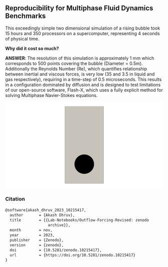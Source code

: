 ## Reproducibility for Multiphase Fluid Dynamics Benchmarks

This exceedingly simple two dimensional simulation of a rising bubble took 15 hours 
and 350 processors on a supercomputer, representing 4 seconds of physical time.

**Why did it cost so much?**

__ANSWER__: The resolution of this simulation is approximately 1 mm which corresponds to 
500 points covering the bubble (Diameter = 0.5m). Additionally the Reynolds Number (Re), 
which quantifies relationship between inertial and viscous forces, is very low (35 and 
3.5 in liquid and gas respectively), requiring in a time-step of 0.5 microseconds. This 
results in a configuration dominated by diffusion and is designed to test limitations of 
our open-source software, Flash-X, which uses a fully explicit method for solving Multiphase 
Navier-Stokes equations.

<p align="center"> <img src="analysis/RisingBubble/animation.gif" width="600" style="border:none;background:none;"/> </p>


### Citation

```
@software{akash_dhruv_2023_10215417,
  author       = {Akash Dhruv},
  title        = {{Lab-Notebooks/Outflow-Forcing-Revised: zenodo 
                   archive}},
  month        = nov,
  year         = 2023,
  publisher    = {Zenodo},
  version      = {zenodo},
  doi          = {10.5281/zenodo.10215417},
  url          = {https://doi.org/10.5281/zenodo.10215417}
}
```
